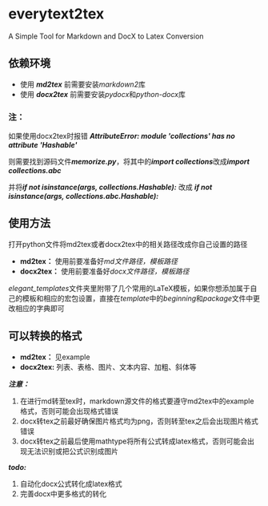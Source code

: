 # everytext2tex
A Simple Tool for Markdown and DocX to Latex Conversion

## 依赖环境
- 使用 ***md2tex*** 前需要安装*markdown2*库
- 使用 ***docx2tex*** 前需要安装*pydocx*和*python-docx*库
  
### 注： 
如果使用docx2tex时报错 ***AttributeError: module 'collections' has no attribute 'Hashable'***

则需要找到源码文件***memorize.py***，将其中的***import collections***改成***import collections.abc***

并将***if not isinstance(args, collections.Hashable):*** 改成 ***if not isinstance(args, collections.abc.Hashable):***

## 使用方法
打开python文件将md2tex或者docx2tex中的相关路径改成你自己设置的路径
- **md2tex：** 使用前要准备好*md文件路径，模板路径* 
- **docx2tex：** 使用前要准备好*docx文件路径，模板路径*

*elegant_templates*文件夹里附带了几个常用的LaTeX模板，如果你想添加属于自己的模板和相应的宏包设置，直接在*template*中的*beginning*和*package*文件中更改相应的字典即可

## 可以转换的格式
- **md2tex：** 见example 
- **docx2tex:** 列表、表格、图片、文本内容、加粗、斜体等

***注意：*** 
1. 在进行md转至tex时，markdown源文件的格式要遵守md2tex中的example格式，否则可能会出现格式错误
2. docx转tex之前最好确保图片格式均为png，否则转至tex之后会出现图片格式错误
3. docx转tex之前最后使用mathtype将所有公式转成latex格式，否则可能会出现无法识别或把公式识别成图片

***todo:*** 
1. 自动化docx公式转化成latex格式
2. 完善docx中更多格式的转化
